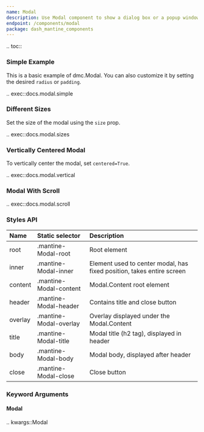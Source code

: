 ```yaml
---
name: Modal
description: Use Modal component to show a dialog box or a popup window on the top of the current page.
endpoint: /components/modal
package: dash_mantine_components
---
```


.. toc::

### Simple Example

This is a basic example of dmc.Modal. You can also customize it by setting the desired `radius` or `padding`.

.. exec::docs.modal.simple

### Different Sizes

Set the size of the modal using the `size` prop.

.. exec::docs.modal.sizes

### Vertically Centered Modal

To vertically center the modal, set `centered=True`.

.. exec::docs.modal.vertical

### Modal With Scroll

.. exec::docs.modal.scroll

### Styles API

| Name    | Static selector        | Description                                                           |
|:--------|:-----------------------|:----------------------------------------------------------------------|
| root    | .mantine-Modal-root    | Root element                                                          |
| inner   | .mantine-Modal-inner   | Element used to center modal, has fixed position, takes entire screen |
| content | .mantine-Modal-content | Modal.Content root element                                            |
| header  | .mantine-Modal-header  | Contains title and close button                                       |
| overlay | .mantine-Modal-overlay | Overlay displayed under the Modal.Content                             |
| title   | .mantine-Modal-title   | Modal title (h2 tag), displayed in header                             |
| body    | .mantine-Modal-body    | Modal body, displayed after header                                    |
| close   | .mantine-Modal-close   | Close button                                                          |

### Keyword Arguments

#### Modal

.. kwargs::Modal
